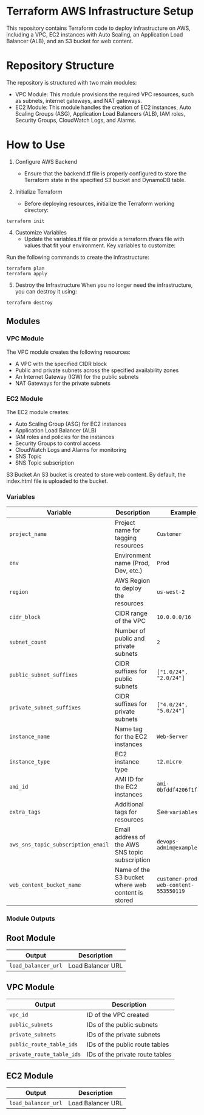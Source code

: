 # Terraform AWS Infrastructure Setup

This repository contains Terraform code to deploy infrastructure on AWS, including a VPC, EC2 instances with Auto Scaling, an Application Load Balancer (ALB), and an S3 bucket for web content.

# Repository Structure

The repository is structured with two main modules:

- VPC Module: This module provisions the required VPC resources, such as subnets, internet gateways, and NAT gateways.
- EC2 Module: This module handles the creation of EC2 instances, Auto Scaling Groups (ASG), Application Load Balancers (ALB), IAM roles, Security Groups, CloudWatch Logs, and Alarms.

# How to Use

1. Configure AWS Backend

   - Ensure that the backend.tf file is properly configured to store the Terraform state in the specified S3 bucket and DynamoDB table.

2. Initialize Terraform
   - Before deploying resources, initialize the Terraform working directory:

```
terraform init
```

4. Customize Variables
   - Update the variables.tf file or provide a terraform.tfvars file with values that fit your environment. Key variables to customize:

Run the following commands to create the infrastructure:

```
terraform plan
terraform apply
```

5. Destroy the Infrastructure
   When you no longer need the infrastructure, you can destroy it using:

```
terraform destroy
```

## Modules

### VPC Module

The VPC module creates the following resources:

- A VPC with the specified CIDR block
- Public and private subnets across the specified availability zones
- An Internet Gateway (IGW) for the public subnets
- NAT Gateways for the private subnets

### EC2 Module

The EC2 module creates:

- Auto Scaling Group (ASG) for EC2 instances
- Application Load Balancer (ALB)
- IAM roles and policies for the instances
- Security Groups to control access
- CloudWatch Logs and Alarms for monitoring
- SNS Topic
- SNS Topic subscription

S3 Bucket
An S3 bucket is created to store web content. By default, the index.html file is uploaded to the bucket.

### Variables

| Variable                           | Description                                       | Example                               |
| ---------------------------------- | ------------------------------------------------- | ------------------------------------- |
| `project_name`                     | Project name for tagging resources                | `Customer`                            |
| `env`                              | Environment name (Prod, Dev, etc.)                | `Prod`                                |
| `region`                           | AWS Region to deploy the resources                | `us-west-2`                           |
| `cidr_block`                       | CIDR range of the VPC                             | `10.0.0.0/16`                         |
| `subnet_count`                     | Number of public and private subnets              | `2`                                   |
| `public_subnet_suffixes`           | CIDR suffixes for public subnets                  | `["1.0/24", "2.0/24"]`                |
| `private_subnet_suffixes`          | CIDR suffixes for private subnets                 | `["4.0/24", "5.0/24"]`                |
| `instance_name`                    | Name tag for the EC2 instances                    | `Web-Server`                          |
| `instance_type`                    | EC2 instance type                                 | `t2.micro`                            |
| `ami_id`                           | AMI ID for the EC2 instances                      | `ami-0bfddf4206f1fa7b9`               |
| `extra_tags`                       | Additional tags for resources                     | See `variables.tf`                    |
| `aws_sns_topic_subscription_email` | Email address of the AWS SNS topic subscription   | `devops-admin@example.com`            |
| `web_content_bucket_name`          | Name of the S3 bucket where web content is stored | `customer-prod-web-content-553550119` |

### Module Outputs

## Root Module

| Output              | Description       |
| ------------------- | ----------------- |
| `load_balancer_url` | Load Balancer URL |

## VPC Module

| Output                    | Description                     |
| ------------------------- | ------------------------------- |
| `vpc_id`                  | ID of the VPC created           |
| `public_subnets`          | IDs of the public subnets       |
| `private_subnets`         | IDs of the private subnets      |
| `public_route_table_ids`  | IDs of the public route tables  |
| `private_route_table_ids` | IDs of the private route tables |

## EC2 Module

| Output              | Description       |
| ------------------- | ----------------- |
| `load_balancer_url` | Load Balancer URL |
